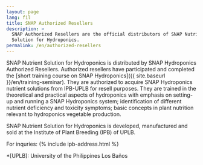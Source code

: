 ```yaml
---
layout: page
lang: fil
title: SNAP Authorized Resellers
description: >
  SNAP Authorized Resellers are the official distributors of SNAP Nutrient
  Solution for Hydroponics.
permalink: /en/authorized-resellers
---
```


SNAP Nutrient Solution for Hydroponics is distributed by SNAP Hydroponics
Authorized Resellers. Authorized resellers have participated and completed
the [short training course on SNAP Hydroponics]({{ site.baseurl }}/en/training-seminar).
They are authorized to acquire SNAP Hydroponics nutrient solutions from IPB-UPLB
for resell purposes. They are trained in the theoretical and practical aspects
of hydroponics with emphasis on setting-up and running a SNAP Hydroponics system;
identification of different nutrient deficiency and toxicity symptoms;
basic concepts in plant nutrition relevant to hydroponics vegetable production.

SNAP Nutrient Solution for Hydroponics is developed, manufactured and sold at
the Institute of Plant Breeding (IPB) of UPLB.

For inquries:
{% include ipb-address.html %}

*[UPLB]: University of the Philippines Los Baños
